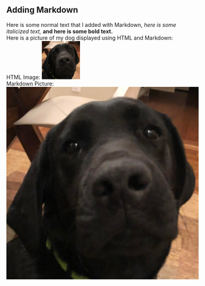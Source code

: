 ## Adding Markdown

Here is some normal text that I added with Markdown, *here is some italicized text,* **and here is some bold text.**  
Here is a picture of my dog displayed using HTML and Markdown:  
HTML Image: <img src="images/zeke.jpg" alt="Dog Picture" width="100" height="100">  
Markdown Picture: ![Dog Picture](images/zeke.jpg)
